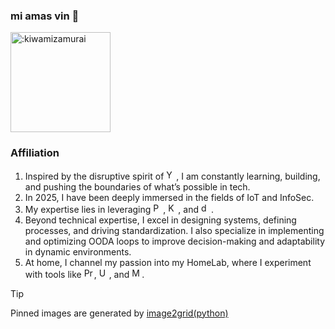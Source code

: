 ### mi amas vin 👋
<img width="160" src="https://count.getloli.com/@:kiwamizamurai?name=%3Akiwamizamurai&theme=moebooru-h&padding=7&offset=0&align=top&scale=1&pixelated=1&darkmode=auto" alt=":kiwamizamurai" />

### Affiliation

1. Inspired by the disruptive spirit of <img src="https://cdn.jsdelivr.net/npm/simple-icons@11.13.0/icons/ycombinator.svg" width=16 alt="Y Combinator" />, I am constantly learning, building, and pushing the boundaries of what’s possible in tech.
2. In 2025, I have been deeply immersed in the fields of IoT and InfoSec.
3. My expertise lies in leveraging <img src="https://cdn.jsdelivr.net/npm/simple-icons@11.13.0/icons/python.svg" width=16 alt="Python" />, <img src="https://cdn.jsdelivr.net/npm/simple-icons@11.13.0/icons/kubernetes.svg" width=16 alt="Kubernetes" />, and <img src="https://cdn.jsdelivr.net/npm/simple-icons@11.13.0/icons/dbt.svg" width=16 alt="dbt" />.
4. Beyond technical expertise, I excel in designing systems, defining processes, and driving standardization. I also specialize in implementing and optimizing OODA loops to improve decision-making and adaptability in dynamic environments.
5. At home, I channel my passion into my HomeLab, where I experiment with tools like <img src="https://cdn.jsdelivr.net/npm/simple-icons@11.13.0/icons/proxmox.svg" width=16 alt="Proxmox" />, <img src="https://cdn.jsdelivr.net/npm/simple-icons@11.13.0/icons/ubiquiti.svg" width=16 alt="Ubiquiti" />, and <img src="https://avatars.githubusercontent.com/u/17420673?s=200&v=4" width=16 alt="M5Stack" />.

> [!TIP]
> Pinned images are generated by <a href="https://github.com/kiwamizamurai/image2grid"> image2grid(python) </a>
